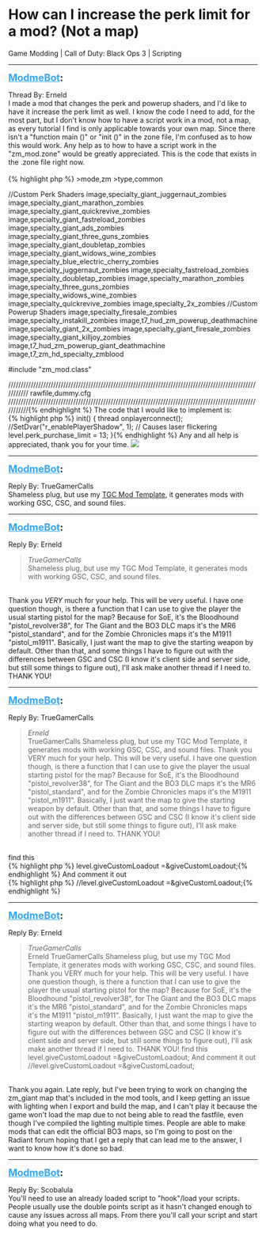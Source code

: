 # How can I increase the perk limit for a mod? (Not a map)
Game Modding | Call of Duty: Black Ops 3 | Scripting

---
<strong style="font-size: 1.4em;"><span style="text-decoration: underline;text-decoration-color: #34a7f9;"><span style="color:#34a7f9;">ModmeBot</span></span>:</strong>

<p>Thread By: Erneld<br />I made a mod that changes the perk and powerup shaders, and I&#39;d like to have it increase the perk limit as well. I know the code I need to add, for the most part, but I don&#39;t know how to have a script work in a mod, not a map, as every tutorial I find is only applicable towards your own map. Since there isn&#39;t a &quot;function main ()&quot; or &quot;init ()&quot; in the zone file, I&#39;m confused as to how this would work. Any help as to how to have a script work in the &quot;zm_mod.zone&quot; would be greatly appreciated. This is the code that exists in the .zone file right now.<br /> <br />{% highlight php %}
&gt;mode,zm
&gt;type,common

//Custom Perk Shaders
image,specialty_giant_juggernaut_zombies
image,specialty_giant_marathon_zombies
image,specialty_giant_quickrevive_zombies
image,specialty_giant_fastreload_zombies
image,specialty_giant_ads_zombies
image,specialty_giant_three_guns_zombies
image,specialty_giant_doubletap_zombies
image,specialty_giant_widows_wine_zombies
image,specialty_blue_electric_cherry_zombies
image,specialty_juggernaut_zombies
image,specialty_fastreload_zombies
image,specialty_doubletap_zombies
image,specialty_marathon_zombies
image,specialty_three_guns_zombies
image,specialty_widows_wine_zombies
image,specialty_quickrevive_zombies
image,specialty_2x_zombies
//Custom Powerup Shaders
image,specialty_firesale_zombies
image,specialty_instakill_zombies
image,t7_hud_zm_powerup_deathmachine
image,specialty_giant_2x_zombies
image,specialty_giant_firesale_zombies
image,specialty_giant_killjoy_zombies
image,t7_hud_zm_powerup_giant_deathmachine
image,t7_zm_hd_specialty_zmblood

#include "zm_mod.class"

///////////////////////////////////////////////////////////////////////////////////////////////////////////
rawfile,dummy.cfg
///////////////////////////////////////////////////////////////////////////////////////////////////////////{% endhighlight %}
 The code that I would like to implement is:<br />{% highlight php %}
init()
{
	thread onplayerconnect();
	//SetDvar("r_enablePlayerShadow", 1); // Causes laser flickering
	level.perk_purchase_limit = 13;
}{% endhighlight %}
Any and all help is appreciated, thank you for your time. <img style="max-width: 500px;" src="http://aviacreations.com/modme/emoticons/smile.png"></p>

---
<strong style="font-size: 1.4em;"><span style="text-decoration: underline;text-decoration-color: #34a7f9;"><span style="color:#34a7f9;">ModmeBot</span></span>:</strong>

<p>Reply By: TrueGamerCalls<br />Shameless plug, but use my <a href="http://aviacreations.com/modme/index.php?view=topic&tid=2502%5DTGC%20Mod%20Template">TGC Mod Template</a>, it generates mods with working GSC, CSC, and sound files.</p>

---
<strong style="font-size: 1.4em;"><span style="text-decoration: underline;text-decoration-color: #34a7f9;"><span style="color:#34a7f9;">ModmeBot</span></span>:</strong>

<p>Reply By: Erneld<br /><blockquote><em>TrueGamerCalls</em><br />Shameless plug, but use my TGC Mod Template, it generates mods with working GSC, CSC, and sound files.</blockquote><br /> Thank you <em>VERY </em>much for your help. This will be very useful. I have one question though, is there a function that I can use to give the player the usual starting pistol for the map? Because for SoE, it&#39;s the Bloodhound &quot;pistol_revolver38&quot;, for The Giant and the BO3 DLC maps it&#39;s the MR6 &quot;pistol_standard&quot;, and for the Zombie Chronicles maps it&#39;s the M1911 &quot;pistol_m1911&quot;. Basically, I just want the map to give the starting weapon by default. Other than that, and some things I have to figure out with the differences between GSC and CSC (I know it&#39;s client side and server side, but still some things to figure out), I&#39;ll ask make another thread if I need to. THANK YOU!</p>

---
<strong style="font-size: 1.4em;"><span style="text-decoration: underline;text-decoration-color: #34a7f9;"><span style="color:#34a7f9;">ModmeBot</span></span>:</strong>

<p>Reply By: TrueGamerCalls<br /><blockquote><em>Erneld</em><br />TrueGamerCalls Shameless plug, but use my TGC Mod Template, it generates mods with working GSC, CSC, and sound files.  Thank you VERY much for your help. This will be very useful. I have one question though, is there a function that I can use to give the player the usual starting pistol for the map? Because for SoE, it&#39;s the Bloodhound &quot;pistol_revolver38&quot;, for The Giant and the BO3 DLC maps it&#39;s the MR6 &quot;pistol_standard&quot;, and for the Zombie Chronicles maps it&#39;s the M1911 &quot;pistol_m1911&quot;. Basically, I just want the map to give the starting weapon by default. Other than that, and some things I have to figure out with the differences between GSC and CSC (I know it&#39;s client side and server side, but still some things to figure out), I&#39;ll ask make another thread if I need to. THANK YOU!  </blockquote><br /> find this<br />{% highlight php %}
level.giveCustomLoadout =&amp;giveCustomLoadout;{% endhighlight %}
And comment it out <br />{% highlight php %}
//level.giveCustomLoadout =&amp;giveCustomLoadout;{% endhighlight %}
</p>

---
<strong style="font-size: 1.4em;"><span style="text-decoration: underline;text-decoration-color: #34a7f9;"><span style="color:#34a7f9;">ModmeBot</span></span>:</strong>

<p>Reply By: Erneld<br /><blockquote><em>TrueGamerCalls</em><br />Erneld TrueGamerCalls Shameless plug, but use my TGC Mod Template, it generates mods with working GSC, CSC, and sound files.  Thank you VERY much for your help. This will be very useful. I have one question though, is there a function that I can use to give the player the usual starting pistol for the map? Because for SoE, it&#39;s the Bloodhound &quot;pistol_revolver38&quot;, for The Giant and the BO3 DLC maps it&#39;s the MR6 &quot;pistol_standard&quot;, and for the Zombie Chronicles maps it&#39;s the M1911 &quot;pistol_m1911&quot;. Basically, I just want the map to give the starting weapon by default. Other than that, and some things I have to figure out with the differences between GSC and CSC (I know it&#39;s client side and server side, but still some things to figure out), I&#39;ll ask make another thread if I need to. THANK YOU!    find this level.giveCustomLoadout =&amp;giveCustomLoadout; And comment it out  //level.giveCustomLoadout =&amp;giveCustomLoadout;</blockquote><br /> Thank you again. Late reply, but I&#39;ve been trying to work on changing the zm_giant map that&#39;s included in the mod tools, and I keep getting an issue with lighting when I export and build the map, and I can&#39;t play it because the game won&#39;t load the map due to not being able to read the fastfile, even though I&#39;ve compiled the lighting multiple times. People are able to make mods that can edit the official BO3 maps, so I&#39;m going to post on the Radiant forum hoping that I get a reply that can lead me to the answer, I want to know how it&#39;s done so bad.</p>

---
<strong style="font-size: 1.4em;"><span style="text-decoration: underline;text-decoration-color: #34a7f9;"><span style="color:#34a7f9;">ModmeBot</span></span>:</strong>

<p>Reply By: Scobalula<br />You&#39;ll need to use an already loaded script to &quot;hook&quot;/load your scripts. People usually use the double points script as it hasn&#39;t changed enough to cause any issues across all maps. From there you&#39;ll call your script and start doing what you need to do.</p>
